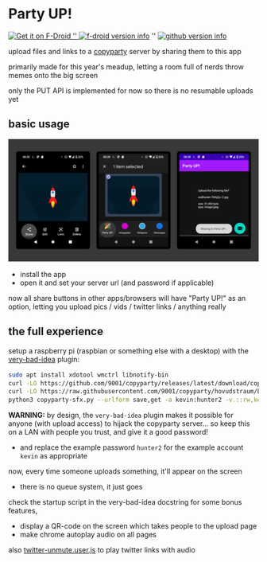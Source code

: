 # Party UP!

<a href="https://f-droid.org/packages/me.ocv.partyup/"><img src="https://ocv.me/fdroid.png" alt="Get it on F-Droid" height="50" /> '' <img src="https://img.shields.io/f-droid/v/me.ocv.partyup.svg" alt="f-droid version info" /></a> '' <a href="https://github.com/9001/party-up"><img src="https://img.shields.io/github/release/9001/party-up.svg?logo=github" alt="github version info" /></a>

upload files and links to a [copyparty](https://github.com/9001/copyparty) server by sharing them to this app

primarily made for this year's meadup, letting a room full of nerds throw memes onto the big screen

only the PUT API is implemented for now so there is no resumable uploads yet


## basic usage

![screenshots showing the workflow of sharing a picture to this app](metadata/en-US/images/featureGraphic.png)

* install the app
* open it and set your server url (and password if applicable)

now all share buttons in other apps/browsers will have "Party UP!" as an option, letting you upload pics / vids / twitter links / anything really


## the full experience

setup a raspberry pi (raspbian or something else with a desktop) with the [very-bad-idea](https://github.com/9001/copyparty/blob/hovudstraum/bin/mtag/very-bad-idea.py) plugin:

```bash
sudo apt install xdotool wmctrl libnotify-bin
curl -LO https://github.com/9001/copyparty/releases/latest/download/copyparty-sfx.py
curl -LO https://raw.githubusercontent.com/9001/copyparty/hovudstraum/bin/mtag/very-bad-idea.py
python3 copyparty-sfx.py --urlform save,get -a kevin:hunter2 -v.::rw,kevin:c,e2d,e2t,mte=+a1:c,mtp=a1=ad,t3,kn,very-bad-idea.py
```

**WARNING:** by design, the `very-bad-idea` plugin makes it possible for anyone (with upload access) to hijack the copyparty server... so keep this on a LAN with people you trust, and give it a good password!
* and replace the example password `hunter2` for the example account `kevin` as appropriate

now, every time someone uploads something, it'll appear on the screen
* there is no queue system, it just goes

check the startup script in the very-bad-idea docstring for some bonus features,
* display a QR-code on the screen which takes people to the upload page
* make chrome autoplay audio on all pages

also [twitter-unmute.user.js](https://github.com/9001/copyparty/blob/hovudstraum/bin/mtag/res/twitter-unmute.user.js) to play twitter links with audio
